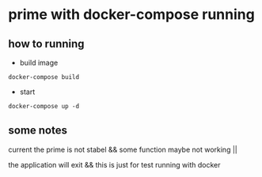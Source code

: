 # prime with docker-compose running

## how to running

* build image

```code
docker-compose build
```

* start

```code
docker-compose up -d
```

## some notes

current the prime is not stabel && some function maybe not working || 

the  application will exit && this is just for test running with docker